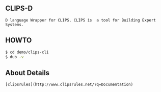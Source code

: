 CLIPS-D
------- 
    D language Wrapper for CLIPS. CLIPS is  a tool for Building Expert Systems.

HOWTO
-----
```bash
$ cd demo/clips-cli
$ dub -v
```

About Details
-------------
    [clipsrules](http://www.clipsrules.net/?q=Documentation)